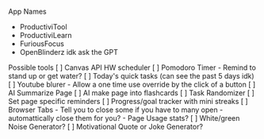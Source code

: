 

App Names
- ProductiviTool
- ProductiviLearn
- FuriousFocus
- OpenBlinderz
idk ask the GPT


Possible tools
[ ] Canvas API HW scheduler
[ ] Pomodoro Timer 
    - Remind to stand up or get water?
[ ] Today's quick tasks (can see the past 5 days idk)
[ ] Youtube blurer
    - Allow a one time use override by the click of a button
[ ] AI Summarize Page
[ ] AI make page into flashcards
[ ] Task Randomizer
[ ] Set page specific reminders
[ ] Progress/goal tracker with mini streaks
[ ] Browser Tabs
    - Tell you to close some if you have to many open
    - automattically close them for you?
    - Page Usage stats?
[ ] White/green Noise Generator?
[ ] Motivational Quote or Joke Generator?
